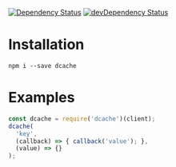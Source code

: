 [![Dependency Status](https://david-dm.org/dnode/dcache/status.svg)](https://david-dm.org/dnode/dcache)
[![devDependency Status](https://david-dm.org/dnode/dcache/dev-status.svg)](https://david-dm.org/dnode/dcache?type=dev)

# Installation

`npm i --save dcache`


# Examples

```javascript
const dcache = require('dcache')(client);
dcache(
  'key',
  (callback) => { callback('value'); },
  (value) => {}
);
```

